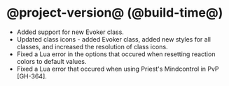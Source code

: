 # @project-version@ (@build-time@)

* Added support for new Evoker class. 
* Updated class icons - added Evoker class, added new styles for all classes, and increased the resolution of class icons.
* Fixed a Lua error in the options that occured when resetting reaction colors to default values.
* Fixed a Lua error that occured when using Priest's Mindcontrol in PvP [GH-364].
